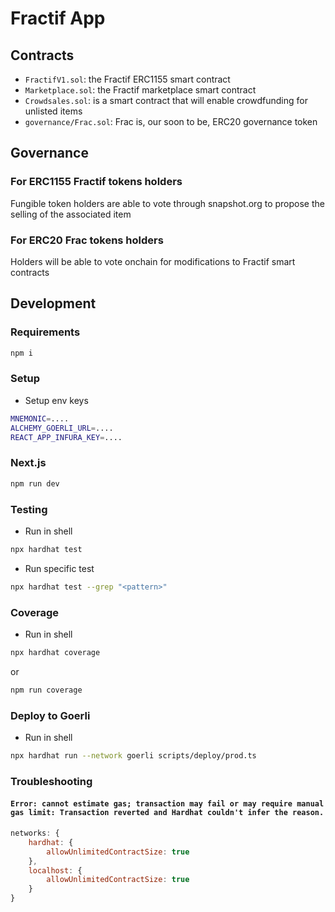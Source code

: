 # Fractif App

## Contracts
- `FractifV1.sol`: the Fractif ERC1155 smart contract
- `Marketplace.sol`: the Fractif marketplace smart contract
- `Crowdsales.sol`: is a smart contract that will enable crowdfunding for unlisted items
- `governance/Frac.sol`: Frac is, our soon to be, ERC20 governance token

## Governance
### For ERC1155 Fractif tokens holders
Fungible token holders are able to vote through snapshot.org to propose the selling of the associated item
### For ERC20 Frac tokens holders
Holders will be able to vote onchain for modifications to Fractif smart contracts

## Development
### Requirements
```sh
npm i
```

### Setup
- Setup env keys
```sh
MNEMONIC=....
ALCHEMY_GOERLI_URL=....
REACT_APP_INFURA_KEY=....
```
### Next.js
```sh
npm run dev
```

### Testing
- Run in shell
```sh
npx hardhat test
```
- Run specific test
```sh
npx hardhat test --grep "<pattern>"
```
### Coverage
- Run in shell
```sh
npx hardhat coverage
```
or
```sh
npm run coverage
```

### Deploy to Goerli
- Run in shell
```sh
npx hardhat run --network goerli scripts/deploy/prod.ts
```

### Troubleshooting
#### `Error: cannot estimate gas; transaction may fail or may require manual gas limit: Transaction reverted and Hardhat couldn't infer the reason.`
```js
networks: {
    hardhat: {
        allowUnlimitedContractSize: true
    },
    localhost: {
        allowUnlimitedContractSize: true
    }
}
```
